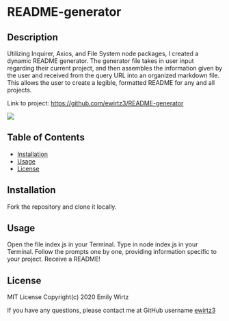 # README-generator

## Description

Utilizing Inquirer, Axios, and File System node packages, I created a dynamic README generator. The generator file takes in user input regarding their current project, and then assembles the information given by the user and received from the query URL into an organized markdown file. This allows the user to create a legible, formatted README for any and all projects.

Link to project: https://github.com/ewirtz3/README-generator

<img src="https://img.shields.io/github/last-commit/ewirtz3/README-generator?style=for-the-badge"/>

## Table of Contents

- [Installation](#installation)
- [Usage](#usage)
- [License](#license)

## Installation

Fork the repository and clone it locally.

## Usage

Open the file index.js in your Terminal. Type in node index.js in your Terminal. Follow the prompts one by one, providing information specific to your project. Receive a README!

## License

MIT License Copyright(c) 2020 Emily Wirtz

If you have any questions, please contact me at GitHub username <a href="https://github.com/ewirtz3">ewirtz3</a>
